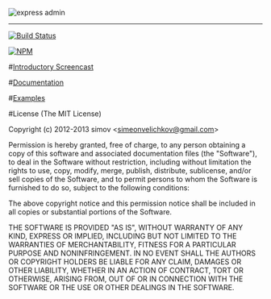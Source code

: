 ![express admin][1]

<hr />

[![Build Status](https://travis-ci.org/simov/express-admin.png)](https://travis-ci.org/simov/express-admin)

[![NPM](https://nodei.co/npm/express-admin.png?downloads=true)](https://nodei.co/npm/express-admin/)

#[Introductory Screencast][2]

#[Documentation][3]

#[Examples][4]

#License
(The MIT License)

Copyright (c) 2012-2013 simov &lt;simeonvelichkov@gmail.com&gt;

Permission is hereby granted, free of charge, to any person obtaining a copy of this software and associated documentation files (the "Software"), to deal in the Software without restriction, including without limitation the rights to use, copy, modify, merge, publish, distribute, sublicense, and/or sell copies of the Software, and to permit persons to whom the Software is furnished to do so, subject to the following conditions:

The above copyright notice and this permission notice shall be included in all copies or substantial portions of the Software.

THE SOFTWARE IS PROVIDED "AS IS", WITHOUT WARRANTY OF ANY KIND, EXPRESS OR IMPLIED, INCLUDING BUT NOT LIMITED TO THE WARRANTIES OF MERCHANTABILITY, FITNESS FOR A PARTICULAR PURPOSE AND NONINFRINGEMENT. IN NO EVENT SHALL THE AUTHORS OR COPYRIGHT HOLDERS BE LIABLE FOR ANY CLAIM, DAMAGES OR OTHER LIABILITY, WHETHER IN AN ACTION OF CONTRACT, TORT OR OTHERWISE, ARISING FROM, OUT OF OR IN CONNECTION WITH THE SOFTWARE OR THE USE OR OTHER DEALINGS IN THE SOFTWARE.

  [1]: http://i.imgur.com/rd1cqPv.png
  [2]: http://www.youtube.com/watch?v=1CdoCB96QNk
  [3]: http://simov.github.io/express-admin-site/
  [4]: http://github.com/simov/express-admin-examples/

